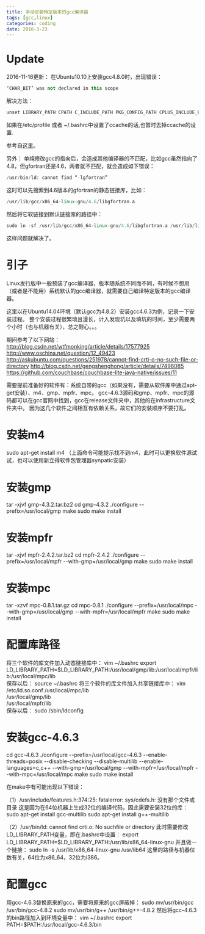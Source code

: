 ```yaml
---
title: 手动安装特定版本的gcc编译器
tags: [gcc,linux]
categories: coding
date: 2016-3-23
---
```


# Update

2016-11-16更新：
在Ubuntu10.10上安装gcc4.8.0时，出现错误：
```cpp
‘CHAR_BIT’ was not declared in this scope
```
解决方法：
```cpp
unset LIBRARY_PATH CPATH C_INCLUDE_PATH PKG_CONFIG_PATH CPLUS_INCLUDE_PATH INCLUDE
```
如果在/etc/profile 或者 ~/.bashrc中设置了ccache的话,也暂时去掉ccache的设置.

参考自[这里](http://www.cnblogs.com/shakin/p/4276434.html)。

另外：
单纯修改gcc的指向后，会造成其他编译器的不匹配，比如gcc虽然指向了4.8，但gfortran还是4.6，两者就不匹配，就会造成如下错误：
```cpp
/usr/bin/ld: cannot find “-lgfortran”
```
这时可以先搜索到4.6版本的gfortran的静态链接库，比如：
```cpp
/usr/lib/gcc/x86_64-linux-gnu/4.6/libgfortran.a
```
然后将它软链接到默认链接库的路径中：
```cpp
sudo ln -sf /usr/lib/gcc/x86_64-linux-gnu/4.6/libgfortran.a /usr/lib/libgfortran.a
```
这样问题就解决了。


# 引子

Linux发行版中一般预装了gcc编译器，版本随系统不同而不同，有时候不想用（或者是不能用）系统默认的gcc编译器，就需要自己编译特定版本的gcc编译器。

这里以在Ubuntu14.04环境（默认gcc为4.8.2）安装gcc4.6.3为例，记录一下安装过程。
整个安装过程很繁琐且漫长，计入发现坑以及填坑的时间，至少需要两个小时（也与机器有关），总之耐心。。。

期间参考了以下网站：
http://blog.csdn.net/wtfmonking/article/details/17577925
http://www.oschina.net/question/12_49423
http://askubuntu.com/questions/251978/cannot-find-crti-o-no-such-file-or-directory
http://blog.csdn.net/gengshenghong/article/details/7498085
https://github.com/couchbase/couchbase-lite-java-native/issues/11

需要提前准备好的软件有：系统自带的gcc（如果没有，需要从软件库中通过apt-get安装）、m4、gmp、mpfr、mpc。
gcc-4.6.3源码和gmp、mpfr、mpc的源码都可以在gcc官网中找到，gcc在release文件夹中，其他的在infrastructure文件夹中。
因为这几个软件之间相互有依赖关系，故它们的安装顺序不要打乱。

# 安装m4

sudo apt-get install m4
（上面命令可能提示找不到m4，此时可以更换软件源试试，也可以使用新立得软件包管理器synpatic安装）

# 安装gmp

tar -xjvf gmp-4.3.2.tar.bz2
cd gmp-4.3.2
./configure --prefix=/usr/local/gmp
make
sudo make install

# 安装mpfr

tar -xjvf mpfr-2.4.2.tar.bz2
cd mpfr-2.4.2
./configure --prefix=/usr/local/mpfr --with-gmp=/usr/local/gmp
make
sudo make install

# 安装mpc

tar -xzvf mpc-0.8.1.tar.gz
cd mpc-0.8.1
./configure --prefix=/usr/local/mpc --with-gmp=/usr/local/gmp --with-mpfr=/usr/local/mpfr
make
sudo make install

# 配置库路径

将三个软件的库文件加入动态链接库中：
vim ~/.bashrc
export LD_LIBRARY_PATH=$LD_LIBRARY_PATH:/usr/local/gmp/lib:/usr/local/mpfr/lib:/usr/local/mpc/lib  
保存以后：
source ~/.bashrc
将三个软件的库文件加入共享链接库中：
vim /etc/ld.so.conf
/usr/local/mpc/lib  
/usr/local/gmp/lib  
/usr/local/mpfr/lib  
保存以后：
sudo /sbin/ldconfig  

# 安装gcc-4.6.3

cd gcc-4.6.3
./configure --prefix=/usr/local/gcc-4.6.3 --enable-threads=posix --disable-checking
--disable-multilib   --enable-languages=c,c++ --with-gmp=/usr/local/gmp
--with-mpfr=/usr/local/mpfr --with-mpc=/usr/local/mpc
make
sudo make install

在make中有可能出现以下错误：

（1）/usr/include/features.h:374:25: fatalerror: sys/cdefs.h: 没有那个文件或目录
这是因为在64位机器上生成32位的编译代码，因此需要安装32位的库：
sudo apt-get install gcc-multilib
sudo apt-get install g++-multilib

（2）/usr/bin/ld: cannot find crti.o: No suchfile or directory
此时需要修改LD_LIBRARY_PATH变量，即在.bashrc中设置：
export LD_LIBRARY_PATH=$LD_LIBRARY_PATH:/usr/lib/x86_64-linux-gnu
并且做一个链接：
sudo ln -s /usr/lib/x86_64-linux-gnu /usr/lib64
这里的路径与机器位数有关，64位为x86_64，32位为i386。

# 配置gcc

用gcc-4.6.3替换原来的gcc，需要将原来的gcc屏蔽掉：
sudo mv/usr/bin/gcc /usr/bin/gcc-4.8.2
sudo mv/usr/bin/g++ /usr/bin/g++-4.8.2
然后将gcc-4.6.3的bin路径加入到环境变量中：
vim ~/.bashrc
export PATH=$PATH:/usr/local/gcc-4.6.3/bin
